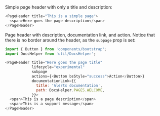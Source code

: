 Simple page header with only a title and description:
```js
<PageHeader title="This is a simple page">
  <span>Here goes the page description</span>
</PageHeader>
```

Page header with description, documentation link, and action. Notice
that there is no border around the header, as the `subpage` prop is set:
```js
import { Button } from 'components/bootstrap';
import DocsHelper from 'util/DocsHelper';

<PageHeader title="Here goes the page title"
            lifecycle="experimental"
            subpage
            actions={<Button bsStyle="success">Action</Button>}
            documentationLink={{
              title: 'Alerts documentation',
              path: DocsHelper.PAGES.WELCOME,
            }}>
  <span>This is a page description</span>
  <span>This is a support message</span>
</PageHeader>
```